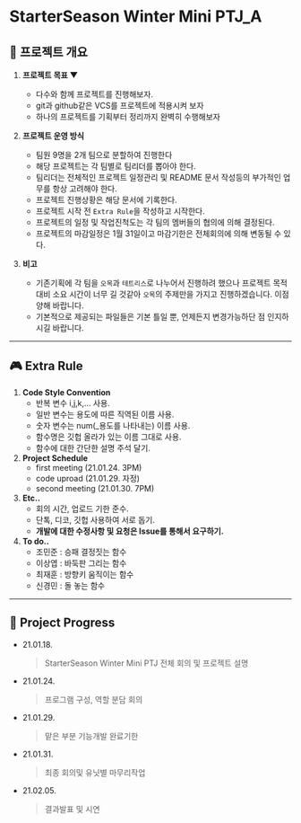 # StarterSeason Winter Mini PTJ_A

## 🎲 **프로젝트 개요**
1. **프로젝트 목표 ▼**  

    - 다수와 함께 프로젝트를 진행해보자.
    - git과 github같은 VCS를 프로젝트에 적용시켜 보자
    - 하나의 프로젝트를 기획부터 정리까지 완벽히 수행해보자

2. **프로젝트 운영 방식**

    - 팀원 9명을 2개 팀으로 분할하여 진행한다
    - 해당 프로젝트는 각 팀별로 팀리더를 뽑아야 한다.
    - 팀리더는 전체적인 프로젝트 일정관리 및 README 문서 작성등의 부가적인 업무를 항상 고려해야 한다. 
    - 프로젝트 진행상황은 해당 문서에 기록한다.
    - 프로젝트 시작 전 `Extra Rule`을 작성하고 시작한다.
    - 프로젝트의 일정 및 작업진척도는 각 팀의 멤버들의 협의에 의해 결정된다.
    - 프로젝트의 마감일정은 1월 31일이고 마감기한은 전체회의에 의해 변동될 수 있다.
3. **비고**
    - 기존기획에 각 팀을 `오목`과 `테트리스`로 나누어서 진행하려 했으나 프로젝트 목적대비 소요 시간이 너무 길 것같아 `오목`의 주제만을 가지고 진행하겠습니다. 이점 양해 바랍니다.
    - 기본적으로 제공되는 파일들은 기본 틀일 뿐, 언제든지 변경가능하단 점 인지하시길 바랍니다.
___

## 🎮 Extra Rule
1. **Code Style Convention**
    - 반복 변수 i,j,k,... 사용.
    - 일반 변수는 용도에 따른 직역된 이름 사용.
    - 숫자 변수는 num(_용도를 나타내는) 이름 사용.
    - 함수명은 깃헙 올라가 있는 이름 그대로 사용.
    - 함수에 대한 간단한 설명 주석 달기.
2. **Project Schedule**
    - first meeting (21.01.24. 3PM)
    - code uproad (21.01.29. 자정)
    - second meeting (21.01.30. 7PM)
3. **Etc..**
    - 회의 시간, 업로드 기한 준수.
    - 단톡, 디코, 깃헙 사용하여 서로 돕기.
    - **개발에 대한 수정사항 및 요청은 Issue를 통해서 요구하기.**
4. **To do..**
    - 조민준 : 승패 결정짓는 함수
    - 이상엽 : 바둑판 그리는 함수
    - 최재훈 : 방향키 움직이는 함수
    - 신경민 : 돌 놓는 함수
___

## 🎨 Project Progress
  
  - 21.01.18.
    > StarterSeason Winter Mini PTJ 전체 회의 및 프로젝트 설명
  
  - 21.01.24.
    > 프로그램 구성, 역할 분담 회의

  - 21.01.29.
    > 맡은 부분 기능개발 완료기한
    
  - 21.01.31.
    > 최종 회의및 유닛별 마무리작업
    
  - 21.02.05.
    > 결과발표 및 시연
